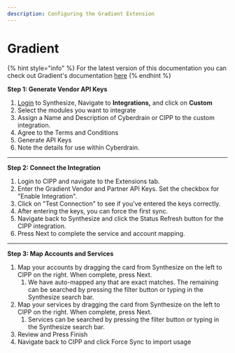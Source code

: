```yaml
---
description: Configuring the Gradient Extension
---
```


# Gradient

{% hint style="info" %}
For the latest version of this documentation you can check out Gradient's documentation [here](https://support.meetgradient.com/cipp)
{% endhint %}

**Step 1: Generate Vendor API Keys**&#x20;

1. [Login](https://app.usegradient.com/login) to Synthesize, Navigate to **Integrations,** and click on **Custom**
2. Select the modules you want to integrate
3. Assign a Name and Description of Cyberdrain or CIPP to the custom integration.
4. Agree to the Terms and Conditions
5. Generate API Keys
6. Note the details for use within Cyberdrain. &#x20;

***

&#x20;

**Step 2: Connect the Integration**&#x20;

1. Login to CIPP and navigate to the Extensions tab.&#x20;
2. Enter the Gradient Vendor and Partner API Keys. Set the checkbox for "Enable Integration".
3. Click on "Test Connection" to see if you've entered the keys correctly.
4. After entering the keys, you can force the first sync.
5. Navigate back to Synthesize and click the Status Refresh button for the CIPP integration.
6. Press Next to complete the service and account mapping.&#x20;

***

&#x20;

**Step 3: Map Accounts and Services**&#x20;

1. Map your accounts by dragging the card from Synthesize on the left to CIPP on the right. When complete, press Next.  &#x20;
   1. We have auto-mapped any that are exact matches. The remaining can be searched by pressing the filter button or typing in the Synthesize search bar. &#x20;
2. Map your services by dragging the card from Synthesize on the left to CIPP on the right. When complete, press Next.  &#x20;
   1. Services can be searched by pressing the filter button or typing in the Synthesize search bar. &#x20;
3. Review and Press Finish&#x20;
4. Navigate back to CIPP and click Force Sync to import usage
